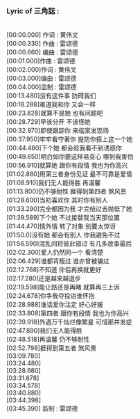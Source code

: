 <h3>Lyric of 三角誌 :</h3><p><br>[00:00.000] 作词 : 黄伟文
<br>[00:00.330] 作曲 : 雷颂德
<br>[00:00.660] 编曲 : 雷颂德
<br>[00:01.000]作曲 : 雷颂德
<br>[00:02.000]作词 : 黄伟文
<br>[00:03.000]编曲 : 雷颂德
<br>[00:04.000]监制 : 雷颂德
<br>[00:13.480]没有这件事 防碍我们
<br>[00:18.288]难道我和你 又会一样
<br>[00:23.828]就算不是她 也有问题吧
<br>[00:28.729]早该分开 不该怪她
<br>[00:32.970]即使跟踪你 来临案发现场
<br>[00:37.950]牢牢看守著你 提防你搭上这一个她
<br>[00:44.480]下个她 都会趁我看不到诱惑你
<br>[00:49.650]明白如你要这样易变心 哪到我害怕
<br>[00:56.910]就算她 跟你有段情 我也为你高兴
<br>[01:02.860]用第三者身份见证 最不可靠是爱情
<br>[01:08.910]我们无人能得胜 再温馨
<br>[01:13.800]仍不够耐性 捱得到第四者 煞风景
<br>[01:28.600]当初喜欢你 其时你有别人
<br>[01:33.290]完全都因为我 才完结过去抛低了她
<br>[01:39.589]下个她 不过接替我当天那位置
<br>[01:44.470]情外情 转了对象 别要太惊讶
<br>[01:50.0]没有她 都会有别人 你我避免不过
<br>[01:56.590]混乱间将彼此错过 有几多故事最后
<br>[02:02.300]爱人仍然同一个 看清楚
<br>[02:06.429]谁都背叛过 谁亦曾被骗过
<br>[02:12.768]不知道 伴侣再换就更好
<br>[02:17.280]还是越来越退步
<br>[02:19.598]能让路还是再睹 就算再三上诉
<br>[02:24.678]你争我夺投进谁怀抱
<br>[02:28.988]谁话爱你注定 好心好报
<br>[02:33.808]第四者 跟你有段情 我也为你高兴
<br>[02:39.918]外遇万千灿烂像繁星 可惜那并发症
<br>[02:47.890]我们无人能得胜
<br>[02:48.518]再温馨 仍不够耐性
<br>[02:52.798]捱得到第五者 煞风景
<br>[03:09.780]
<br>[03:24.480]
<br>[03:28.980]
<br>[03:31.678]
<br>[03:34.578]
<br>[03:40.880]
<br>[03:44.398]
<br>[03:45.390] 监制 : 雷颂德
</p>